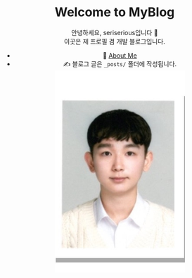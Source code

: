 <div align="center">

# Welcome to MyBlog

안녕하세요, seriserious입니다 👋  
이곳은 제 프로필 겸 개발 블로그입니다.

- 📖 [About Me](/about/)
- ✍️ 블로그 글은 `_posts/` 폴더에 작성됩니다.
![나의 프로필 사진](/assets/images/me.jpg)

</div>
